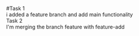 #Task 1
<br> i added a feature branch and add main functionality
<br>
Task 2
<br> I'm merging the branch feature with feature-add 

